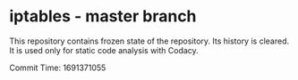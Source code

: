 # iptables - master branch

This repository contains frozen state of the repository.
Its history is cleared. It is used only for static code
analysis with Codacy.

Commit Time: 1691371055